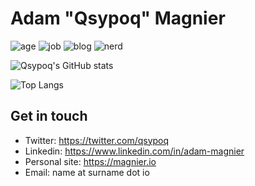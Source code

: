 # Adam "Qsypoq" Magnier
![age](https://img.shields.io/badge/Age-30yo-informational)
![job](https://img.shields.io/badge/Working%20as-TechOps%20Infra-informational)
![blog](https://img.shields.io/badge/Blogger-Sporadic-informational)
![nerd](https://img.shields.io/badge/Nerd-Full%20Time-informational)

![Qsypoq's GitHub stats](https://github-readme-stats.vercel.app/api?username=qsypoq&count_private=true)

![Top Langs](https://github-readme-stats.vercel.app/api/top-langs/?username=qsypoq&layout=compact&exclude_repo=hid)

## Get in touch
- Twitter: https://twitter.com/qsypoq
- Linkedin: https://www.linkedin.com/in/adam-magnier
- Personal site: https://magnier.io
- Email: name at surname dot io
